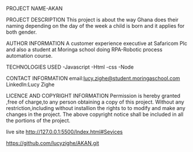 PROJECT NAME-AKAN

PROJECT DESCRIPTION
This project is about the way Ghana does their naming depending on the day
of the week a child is born and it applies for both gender.

AUTHOR INFORMATION
A customer experience executive at Safaricom Plc and also a student at Moringa school
doing RPA-Robotic process automation course.

TECHNOLOGIES USED
-Javascript
-Html
-css
-Node

CONTACT INFORMATION
email:lucy.zighe@student.moringaschool.com
LinkedIn:Lucy Zighe

LICENCE AND COPYRIGHT INFORMATION
Permission is hereby granted ,free of charge,to any person obtaining a copy of this project.
Without any restriction,including without installion  the rights to to modify and make any
changes in the project.
The above copyright notice shall be included in all the portions of the project.


live site
http://127.0.0.1:5500/Index.html#Sevices

https://github.com/lucyzighe/AKAN.git


